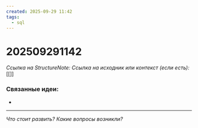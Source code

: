 ```yaml
---
created: 2025-09-29 11:42
tags:
  - sql
---
```

# 202509291142
*Ссылка на StructureNote:*
*Ссылка на исходник или контекст (если есть):* [[]]

### Связанные идеи:
* 
---

*Что стоит развить? Какие вопросы возникли?*